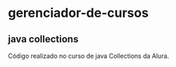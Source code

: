 # gerenciador-de-cursos
## java collections

Código realizado no curso de java Collections da Alura.
